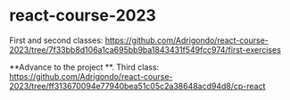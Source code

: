 # react-course-2023

First and second classes:
https://github.com/Adrigondo/react-course-2023/tree/7f33bb8d106a1ca695bb9ba1843431f549fcc974/first-exercises

**Advance to the project **. Third class:
https://github.com/Adrigondo/react-course-2023/tree/ff313670094e77940bea51c05c2a38648acd94d8/cp-react

